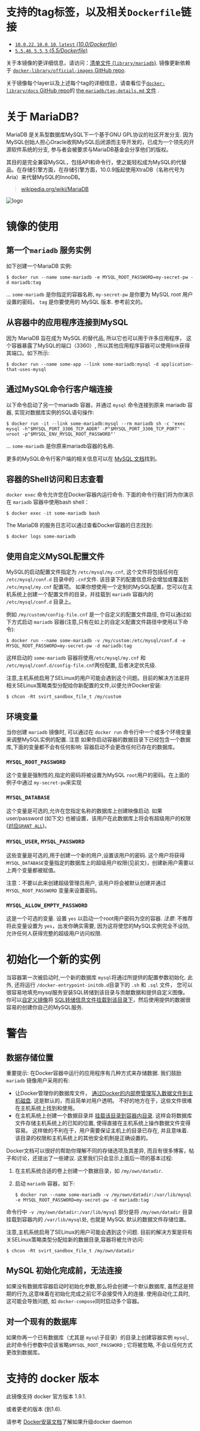 # 支持的tag标签，以及相关`Dockerfile`链接

-	[`10.0.22`, `10.0`, `10`, `latest` (*10.0/Dockerfile*)](https://github.com/docker-library/mariadb/blob/034c283be05caa5e465047ce19f1770647eadd74/10.0/Dockerfile)
-	[`5.5.46`, `5.5`, `5` (*5.5/Dockerfile*)](https://github.com/docker-library/mariadb/blob/fe52f7ab9f0a4f827394ba65f5c7f51def1959c1/5.5/Dockerfile)

关于本镜像的更详细信息，请访问：[清单文件 (`library/mariadb`)](https://github.com/docker-library/official-images/blob/master/library/mariadb). 镜像更新依赖于 [ `docker-library/official-images` GitHub repo](https://github.com/docker-library/official-images).

关于镜像每个layer以及上述每个tag的详细信息，请查看位于[`docker-library/docs` GitHub repo](https://github.com/docker-library/docs)的 [the `mariadb/tag-details.md` 文件](https://github.com/docker-library/docs/blob/master/mariadb/tag-details.md) .

# 关于 MariaDB?

MariaDB 是关系型数据库MySQL下一个基于GNU GPL协议的社区开发分支. 因为MySQL创始人担心Oracle收购MySQL后闭源而主导开发的，已成为一个领先的开源软件系统的分支, 参与者会被要求与MariaDB基金会分享他们的版权。

其目的是完全兼容MySQL，包括API和命令行，使之能轻松成为MySQL的代替品。在存储引擎方面，在存储引擎方面，10.0.9版起使用XtraDB（名称代号为Aria）来代替MySQL的InnoDB。

> [wikipedia.org/wiki/MariaDB](https://en.wikipedia.org/wiki/MariaDB)

![logo](https://raw.githubusercontent.com/docker-library/docs/master/mariadb/logo.png)

# 镜像的使用

## 第一个`mariadb` 服务实例

如下创建一个MariaDB 实例:

```console
$ docker run --name some-mariadb -e MYSQL_ROOT_PASSWORD=my-secret-pw -d mariadb:tag
```

...  `some-mariadb` 是你指定的容器名称, `my-secret-pw` 是你要为 MySQL root 用户设置的密码， `tag` 是你要使用的 MySQL 版本. 参考前文的。

## 从容器中的应用程序连接到MySQL

因为 MariaDB 旨在成为 MySQL 的替代品, 所以它也可以用于许多应用程序， 这个容器暴露了MySQL的端口（3360）, 所以其他应用程序容器可以使用link获得其端口。如下所示:

```console
$ docker run --name some-app --link some-mariadb:mysql -d application-that-uses-mysql
```

## 通过MySQL命令行客户端连接

以下命令启动了另一个mariadb 容器，并通过 `mysql` 命令连接到原来 mariadb 容器, 实现对数据库实例的SQL语句操作:

```console
$ docker run -it --link some-mariadb:mysql --rm mariadb sh -c 'exec mysql -h"$MYSQL_PORT_3306_TCP_ADDR" -P"$MYSQL_PORT_3306_TCP_PORT" -uroot -p"$MYSQL_ENV_MYSQL_ROOT_PASSWORD"'
```

... `some-mariadb` 是你原来mariadb容器的名称.

更多的MySQL命令行客户端的相关信息可以在 [MySQL 文档](http://dev.mysql.com/doc/en/mysql.html)找到。

## 容器的Shell访问和日志查看

`docker exec` 命令允许您在Docker容器内运行命令. 下面的命令行我们将为你演示在 `mariadb` 容器中使用bash shell：

```console
$ docker exec -it some-mariadb bash
```

The MariaDB 的服务日志可以通过查看Docker容器的日志找到:

```console
$ docker logs some-mariadb
```

## 使用自定义MySQL配置文件

MySQL的启动配置文件指定为 `/etc/mysql/my.cnf`, 这个文件将包括任何在 `/etc/mysql/conf.d` 目录中的 `.cnf`文件. 该目录下的配置信息将会增加或覆盖到 `/etc/mysql/my.cnf` 配置项。 如果你想使用一个定制的MySQL配置，您可以在主机系统上创建一个配置文件的目录，并挂载到  `mariadb` 容器内的 `/etc/mysql/conf.d` 目录上。

例如 `/my/custom/config-file.cnf` 是一个自定义的配置文件路径, 你可以通过如下方式启动 `mariadb` 容器(注意,只有在如上的自定义配置文件路径中使用以下命令):


```console
$ docker run --name some-mariadb -v /my/custom:/etc/mysql/conf.d -e MYSQL_ROOT_PASSWORD=my-secret-pw -d mariadb:tag
```

这样启动的 `some-mariadb` 容器将使用`/etc/mysql/my.cnf` 和 `/etc/mysql/conf.d/config-file.cnf`两份配置, 后者决定优先级.

注意,主机系统启用了SELinux的用户可能会遇到这个问题。目前的解决方法是将相关SELinux策略类型分配给你新配置的文件,以便允许Docker安装:

```console
$ chcon -Rt svirt_sandbox_file_t /my/custom
```

## 环境变量

当你创建 `mariadb` 镜像时, 可以通过在 `docker run` 命令行中一个或多个环境变量来调整MySQL实例的配置. 注意 如果你启动容器的数据目录下已经包含一个数据库,下面的变量都不会有任何影响: 容器启动不会更改任何已存在的数据库。

### `MYSQL_ROOT_PASSWORD`

这个变量是强制性的,指定的密码将被设置为MySQL `root`用户的密码。在上面的例子中通过 `my-secret-pw`来实现

### `MYSQL_DATABASE`

这个变量是可选的,允许在您指定名称的数据库上创建映像启动. 如果 user/password (如下文) 也被设置，该用户在此数据库上将会有超级用户的权限 ([对应`GRANT ALL`](http://dev.mysql.com/doc/en/adding-users.html))。

### `MYSQL_USER`, `MYSQL_PASSWORD`

这些变量是可选的,用于创建一个新的用户,设置该用户的密码. 这个用户将获得`MYSQL_DATABASE`变量指定的数据库上的超级用户权限(见前文)，创建新用户需要以上两个变量都被赋值。

注意：不要以此来创建超级管理员用户, 该用户将会被默认创建并通过 `MYSQL_ROOT_PASSWORD` 变量来设置密码。

### `MYSQL_ALLOW_EMPTY_PASSWORD`

这是一个可选的变量. 设置 `yes` 以启动一个root用户密码为空的容器. *注意*: 不推荐将此变量设置为 `yes`，出发你确实需要, 因为这将使您的MySQL实例完全不设防,允许任何人获得完整的超级用户访问权限.

# 初始化一个新的实例

当容器第一次被启动时,一个新的数据库 `mysql`将通过所提供的配置参数初始化. 此外, 还将运行 `/docker-entrypoint-initdb.d`目录下的 `.sh` 和 `.sql` 文件， 您可以很容易地填充mysql服务安装SQL转储到该目录与贡献数据和提供自定义图像。 你可以[自定义镜像](https://docs.docker.com/reference/builder/)将 [SQL转储信息文件挂载到该目录下](https://docs.docker.com/userguide/dockervolumes/#mount-a-host-file-as-a-data-volume)，然后使用提供的数据很容易的创建你自己的MySQL服务.

# 警告

## 数据存储位置

重要提示: 在Docker容器中运行的应用程序有几种方式来存储数据. 我们鼓励 `mariadb` 镜像用户采用的有:

-	让Docker管理你的数据库文件， [通过Docker的内部卷管理写入数据文件到主机磁盘](https://docs.docker.com/userguide/dockervolumes/#adding-a-data-volume). 这是默认的，而且简单对用户透明。 不好的地方在于，这些文件很难在主机系统上找到和使用。
-	在主机系统上创建一个数据目录并 [挂载该目录到容器内目录](https://docs.docker.com/userguide/dockervolumes/#mount-a-host-directory-as-a-data-volume). 这样会将数据库文件存储主机系统上的已知的位置, 使得直接在主机系统上操作数据文件变得容易。 这样做的不利在于，用户需要保证主机上的目录已存在, 并且意味着. 该目录的权限和主机系统上的其他安全机制是正确设置的。

Docker文档可以很好的帮助你理解不同的存储选项及其差异, 而且有很多博客，帖子和讨论，还提出了一些建议. 这里我们只会显示上面后一项的基本过程:

1.	在主机系统合适的卷上创建一个数据目录，如 `/my/own/datadir`.
2.	启动 `mariadb` 容器，如下:

	```console
	$ docker run --name some-mariadb -v /my/own/datadir:/var/lib/mysql -e MYSQL_ROOT_PASSWORD=my-secret-pw -d mariadb:tag
	```

命令行中 `-v /my/own/datadir:/var/lib/mysql` 部分是将 `/my/own/datadir` 目录挂载到容器内的 `/var/lib/mysql`处, 也就是 MySQL 默认的数据文件存储位置。

注意,主机系统启用了SELinux的用户可能会遇到这个问题. 目前的解决方案是将有关SELinux策略类型分配给新的数据目录,容器将被允许访问:

```console
$ chcon -Rt svirt_sandbox_file_t /my/own/datadir
```

## MySQL 初始化完成前，无法连接

如果没有数据库容器启动时初始化参数,那么将会创建一个默认数据库, 虽然这是预期的行为,这意味着在初始化完成之前它不会接受传入的连接. 使用自动化工具时,这可能会导致问题, 如 `docker-compose`同时启动多个容器。

## 对一个现有的数据库

如果你再一个已有数据库（尤其是 `mysql`子目录）的目录上创建容器实例 `mysql`, 此时命令行参数中应该省略`$MYSQL_ROOT_PASSWORD` ; 它将被忽略, 不会以任何方式更改到数据库。

# 支持的 docker 版本

此镜像支持 docker 官方版本 1.9.1.

或者更老的版本 (到1.6).

请参考 [Docker安装文档](https://docs.docker.com/installation/)了解如果升级docker daemon

